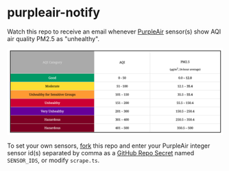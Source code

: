 # purpleair-notify

Watch this repo to receive an email whenever [PurpleAir][purpleair] sensor(s) show AQI air quality PM2.5 as "unhealthy".

![AQI PM2.5 Table](/aqi_pm25_table.png?raw=true)

To set your own sensors, [fork][fork] this repo and enter your PurpleAir integer sensor id(s) separated by comma as a [GitHub Repo Secret][secrets] named `SENSOR_IDS`, or modify `scrape.ts`.

[purpleair]: https://www.purpleair.com/map
[secrets]: https://docs.github.com/en/free-pro-team@latest/actions/reference/encrypted-secrets#creating-encrypted-secrets-for-a-repository
[fork]: https://github.com/alanhamlett/purpleair-notify/fork
